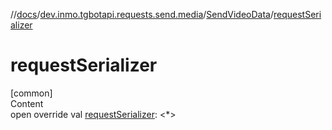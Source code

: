 //[docs](../../../index.md)/[dev.inmo.tgbotapi.requests.send.media](../index.md)/[SendVideoData](index.md)/[requestSerializer](request-serializer.md)



# requestSerializer  
[common]  
Content  
open override val [requestSerializer](request-serializer.md): <*>  



